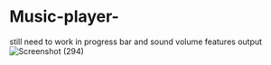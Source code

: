 # Music-player- 
still need to work in progress bar and sound volume features
output
![Screenshot (294)](https://user-images.githubusercontent.com/82010812/226961697-19b24798-65b1-4668-8229-ce810b338477.png)
